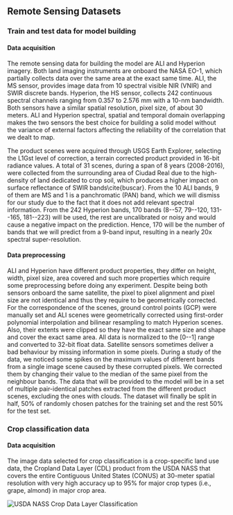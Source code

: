 ## Remote Sensing Datasets
### Train and test data for model building
#### Data acquisition
The remote sensing data for building the model are ALI and Hyperion imagery. Both land imaging instruments are onboard the NASA EO-1, which partially collects data over the same area at the exact same time. ALI, the MS sensor, provides image data from 10 spectral visible NIR (VNIR) and SWIR discrete bands. Hyperion, the HS sensor, collects 242 continuous spectral channels ranging from 0.357 to 2.576 mm with a 10-nm bandwidth. Both sensors have a similar spatial resolution, pixel size, of about 30 meters.
ALI and Hyperion spectral, spatial and temporal domain overlapping makes the two sensors the best choice for building a solid model without the variance of external factors affecting the reliability of the correlation that we dealt to map.

The product scenes were acquired through USGS Earth Explorer, selecting the L1Gst level of correction, a terrain corrected product provided in 16-bit radiance values. A total of 31 scenes, during a span of 8 years (2008-2016), were collected from the surrounding area of Ciudad Real due to the high-density of land dedicated to crop soil, which produces a higher impact on surface reflectance of SWIR bands\cite{buscar}.  From the 10 ALI bands, 9 of them are MS and 1 is a panchromatic (PAN) band, which we will dismiss for our study due to the fact that it does not add relevant spectral information. From the 242 Hyperion bands, 170 bands (8--57, 79--120, 131--165, 181--223) will be used, the rest are uncalibrated or noisy and would cause a negative impact on the prediction. Hence, 170 will be the number of bands that we will predict from a 9-band input, resulting in a nearly 20x spectral super-resolution.

#### Data preprocessing
ALI and Hyperion have different product properties, they differ on height, width, pixel size, area covered and such more properties which require some preprocessing before doing any experiment.
Despite being both sensors onboard the same satellite, the pixel to pixel alignment and pixel size are not identical and thus they require to be geometrically corrected. For the correspondence of the scenes, ground control points (GCP) were manually set and ALI scenes were geometrically corrected using first-order polynomial interpolation and bilinear resampling to match Hyperion scenes. Also, their extents were clipped so they have the exact same size and shape and cover the exact same area.
All data is normalized to the [0--1] range and converted to 32-bit float data.
Satellite sensors sometimes deliver a bad behaviour by missing information in some pixels. During a study of the data, we noticed some spikes on the maximum values of different bands from a single image scene caused by these corrupted pixels. We corrected them by changing their value to the median of the same pixel from the neighbour bands.
The data that will be provided to the model will be in a set of multiple pair-identical patches extracted from the different product scenes, excluding the ones with clouds. The dataset will finally be split in half, 50\% of randomly chosen patches for the training set and the rest 50\% for the test set.

### Crop classification data
#### Data acquisition
The image data selected for crop classification is a crop-specific land use data, the Cropland Data Layer (CDL) product from the USDA NASS that covers the entire Contiguous United States (CONUS) at 30-meter spatial resolution with very high accuracy up to 95% for major crop types (i.e., grape, almond) in major crop area.

![USDA NASS Crop Data Layer Classification](https://github.com/Rojas-D/thesis/blob/main/5.Appendix/images/CDL_2016_CropStats.png)
